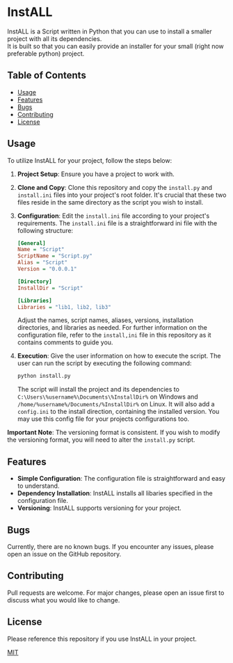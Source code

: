 # InstALL

InstALL is a Script written in Python that you can use to install a smaller project with all its dependencies.  
It is built so that you can easily provide an installer for your small (right now preferable python) project.

## Table of Contents

- [Usage](#usage)
- [Features](#features)
- [Bugs](#bugs)
- [Contributing](#contributing)
- [License](#license)

## Usage

To utilize InstALL for your project, follow the steps below:

1. **Project Setup**: Ensure you have a project to work with.

2. **Clone and Copy**: Clone this repository and copy the `install.py` and `install.ini` files into your project's root folder. It's crucial that these two files reside in the same directory as the script you wish to install.

3. **Configuration**: Edit the `install.ini` file according to your project's requirements. The `install.ini` file is a straightforward ini file with the following structure:

    ```ini
    [General]
    Name = "Script"
    ScriptName = "Script.py"
    Alias = "Script"
    Version = "0.0.0.1"

    [Directory]
    InstallDir = "Script"

    [Libraries]
    Libraries = "lib1, lib2, lib3"
    ```

   Adjust the names, script names, aliases, versions, installation directories, and libraries as needed.
   For further information on the configuration file, refer to the `install,ini` file in this repository as it contains comments to guide you.  

4. **Execution**: Give the user information on how to execute the script. The user can run the script by executing the following command:

    ```bash
    python install.py
    ```

    The script will install the project and its dependencies to `C:\Users\%username%\Documents\%InstallDir%` on Windows and `/home/%username%/Documents/%InstallDir%` on Linux.
    It will also add a `config.ini` to the install direction, containing the installed version. You may use this config file for your projects configurations too.

**Important Note**: The versioning format is consistent. If you wish to modify the versioning format, you will need to alter the `install.py` script.

## Features

- **Simple Configuration**: The configuration file is straightforward and easy to understand.
- **Dependency Installation**: InstALL installs all libaries specified in the configuration file.
- **Versioning**: InstALL supports versioning for your project.

## Bugs

Currently, there are no known bugs. If you encounter any issues, please open an issue on the GitHub repository.

## Contributing

Pull requests are welcome. For major changes, please open an issue first to discuss what you would like to change.

## License
Please reference this repository if you use InstALL in your project.

[MIT](https://choosealicense.com/licenses/mit/)
